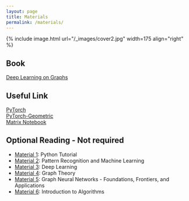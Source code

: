 ```yaml
---
layout: page
title: Materials
permalink: /materials/
---
```


{% include image.html url="/_images/cover2.jpg" width=175 align="right" %}

## Book

[Deep Learning on Graphs](https://yaoma24.github.io/dlg_book/)

## Useful Link
[PyTorch](https://pytorch.org/)
<br>
[PyTorch-Geometric](https://pytorch-geometric.readthedocs.io/en/latest/)
<br>
[Matrix Notebook](https://www.math.uwaterloo.ca/~hwolkowi/matrixcookbook.pdf)

## Optional Reading - Not required

* [Material 1](https://bugs.python.org/file47781/Tutorial_EDIT.pdf): Python Tutorial
* [Material 2](https://github.com/peteflorence/MachineLearning6.867/blob/master/Bishop/Bishop%20-%20Pattern%20Recognition%20and%20Machine%20Learning.pdf): Pattern Recognition and Machine Learning
* [Material 3](https://www.deeplearningbook.org/): Deep Learning 
* [Material 4](https://web.xidian.edu.cn/zhangxin/files/20130329_183124.pdf): Graph Theory
* [Material 5](https://graph-neural-networks.github.io/): Graph Neural Networks - Foundations, Frontiers, and Applications
* [Material 6](https://dl.ebooksworld.ir/books/Introduction.to.Algorithms.4th.Leiserson.Stein.Rivest.Cormen.MIT.Press.9780262046305.EBooksWorld.ir.pdf): Introduction to Algorithms 
